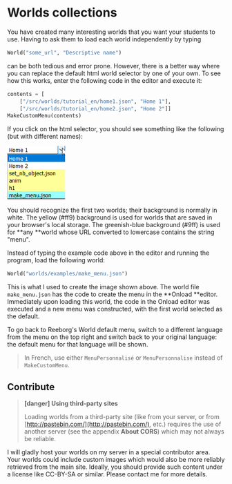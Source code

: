 # Worlds collections

You have created many interesting worlds that you want your students to use. Having to ask them to load each world independently by typing

```py
World("some_url", "Descriptive name")
```

can be both tedious and error prone.  However, there is a better way where you can replace the default html world selector by one of your own.  To see how this works, enter the following code in the editor and execute it:

```py
contents = [
    ["/src/worlds/tutorial_en/home1.json", "Home 1"],
    ["/src/worlds/tutorial_en/home2.json", "Home 2"]]
MakeCustomMenu(contents)
```

If you click on the html selector, you should see something like the following \(but with different names\):

![](/assets/make_menu.png)

You should recognize the first two worlds; their background is normally in white.  The yellow \(\#ff9\) background is used for worlds that are saved in your browser's local storage. The greenish-blue background \(\#9ff\) is used for **any **world whose URL converted to lowercase contains the string "menu".

Instead of typing the example code above in the editor and running the program, load the following world:

```py
World("worlds/examples/make_menu.json")
```

This is what I used to create the image shown above.  The world file `make_menu.json` has the code to create the menu in the **Onload **editor.  Immediately upon loading this world, the code in the Onload editor was executed and a new menu was constructed, with the first world selected as the default.

To go back to Reeborg's World default menu, switch to a different language from the menu on the top right and switch back to your original language: the default menu for that language will be shown.

> In French, use either `MenuPersonnalisé` or `MenuPersonnalise` instead of `MakeCustomMenu`.

## Contribute

> **\[danger\] Using third-party sites**
>
> Loading worlds from a third-party site \(like from your server, or from [http://pastebin.com/](http://pastebin.com/), etc.\) requires the use of another server \(see the appendix **About CORS**\) which may not always be reliable.

I will gladly host your worlds on my server in a special contributor area. Your worlds could include custom images which would also be more reliably retrieved from the main site.  Ideally, you should provide such content under a license like CC-BY-SA or similar. Please contact me for more details.

